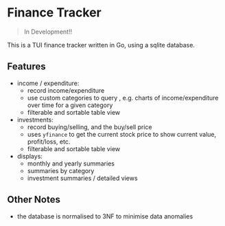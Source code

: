 # Finance Tracker

> In Development!!

This is a TUI finance tracker written in Go, using a sqlite database.

## Features

- income / expenditure:
	- record income/expenditure
	- use custom categories to query , e.g. charts of income/expenditure over time for a given category
	- filterable and sortable table view
- investments:
	- record buying/selling, and the buy/sell price
	- uses `yfinance` to get the current stock price to show current value, profit/loss, etc.
	- filterable and sortable table view
- displays:
	- monthly and yearly summaries
	- summaries by category
	- investment summaries / detailed views

## Other Notes

+ the database is normalised to 3NF to minimise data anomalies
